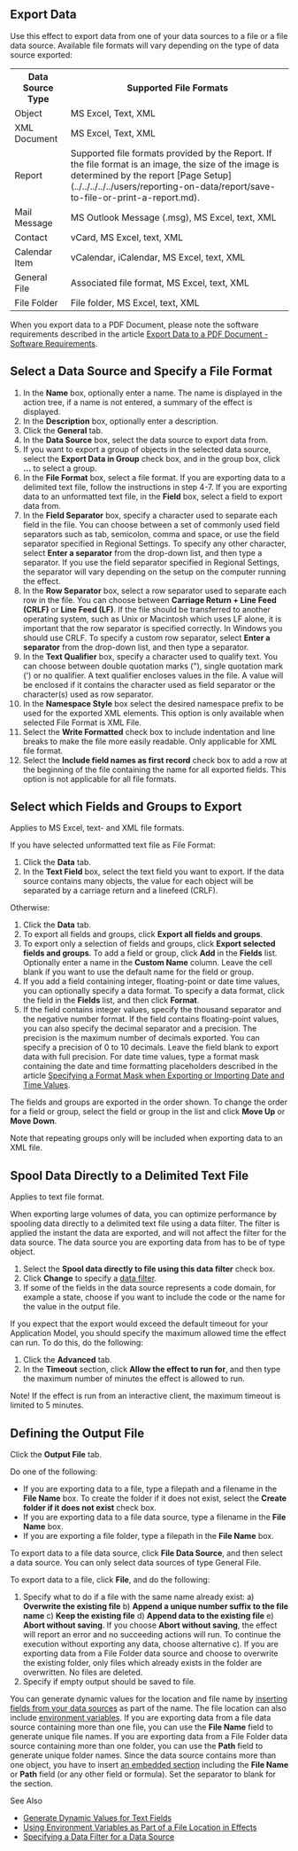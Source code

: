 ## Export Data

Use this effect to export data from one of your data sources to a file or a file data source. Available file formats will vary depending on the type of data source exported:

<table style="WIDTH: 100%">

<tbody>

<tr>

<th>Data Source Type</th>

<th>Supported File Formats</th>

</tr>

<tr>

<td>Object</td>

<td>MS Excel, Text, XML</td>

</tr>

<tr>

<td>XML Document</td>

<td>MS Excel, Text, XML</td>

</tr>

<tr>

<td>Report</td>

<td>Supported file formats provided by the Report. If the file format is an image, the size of the image is determined by the report [Page Setup](../../../../../users/reporting-on-data/report/save-to-file-or-print-a-report.md).</td>

</tr>

<tr>

<td>Mail Message</td>

<td>MS Outlook Message (.msg), MS Excel, text, XML</td>

</tr>

<tr>

<td>Contact</td>

<td>vCard, MS Excel, text, XML</td>

</tr>

<tr>

<td>Calendar Item</td>

<td>vCalendar, iCalendar, MS Excel, text, XML</td>

</tr>

<tr>

<td>General File</td>

<td>Associated file format, MS Excel, text, XML</td>

</tr>

<tr>

<td>File Folder</td>

<td>File folder, MS Excel, text, XML</td>

</tr>

</tbody>

</table>

When you export data to a PDF Document, please note the software requirements described in the article [Export Data to a PDF Document - Software Requirements](export-data-to-a-pdf-document--software-requirements.md "Export Data to a PDF Document - Software Requirements").


## Select a Data Source and Specify a File Format

1.  In the **Name** box, optionally enter a name. The name is displayed in the action tree, if a name is not entered, a summary of the effect is displayed.
2.  In the **Description** box, optionally enter a description.
3.  Click the **General** tab.
4.  In the **Data Source** box, select the data source to export data from.
5.  If you want to export a group of objects in the selected data source, select the **Export Data in Group** check box, and in the group box, click **...** to select a group.
6.  In the **File Format** box, select a file format. If you are exporting data to a delimited text file, follow the instructions in step 4-7\. If you are exporting data to an unformatted text file, in the **Field** box, select a field to export data from.
7.  In the **Field Separator** box, specify a character used to separate each field in the file. You can choose between a set of commonly used field separators such as tab, semicolon, comma and space, or use the field separator specified in Regional Settings. To specify any other character, select **Enter a separator** from the drop-down list, and then type a separator. If you use the field separator specified in Regional Settings, the separator will vary depending on the setup on the computer running the effect.
8.  In the **Row Separator** box, select a row separator used to separate each row in the file. You can choose between **Carriage Return + Line Feed (CRLF)** or **Line Feed (LF)**. If the file should be transferred to another operating system, such as Unix or Macintosh which uses LF alone, it is important that the row separator is specified correctly. In Windows you should use CRLF. To specify a custom row separator, select **Enter a separator** from the drop-down list, and then type a separator.
9.  In the **Text Qualifier** box, specify a character used to qualify text. You can choose between double quotation marks ("), single quotation mark (') or no qualifier. A text qualifier encloses values in the file. A value will be enclosed if it contains the character used as field separator or the character(s) used as row separator.
10.  In the **Namespace Style** box select the desired namespace prefix to be used for the exported XML elements. This option is only available when selected File Format is XML File.
11.  Select the **Write Formatted** check box to include indentation and line breaks to make the file more easily readable. Only applicable for XML file format.
12.  Select the **Include field names as first record** check box to add a row at the beginning of the file containing the name for all exported fields. This option is not applicable for all file formats.



## Select which Fields and Groups to Export

Applies to MS Excel, text- and XML file formats.

If you have selected unformatted text file as File Format:

1.  Click the **Data** tab.
2.  In the **Text Field** box, select the text field you want to export. If the data source contains many objects, the value for each object will be separated by a carriage return and a linefeed (CRLF).

Otherwise:

1.  Click the **Data** tab.
2.  To export all fields and groups, click **Export all fields and groups**.
3.  To export only a selection of fields and groups, click **Export selected fields and groups**. To add a field or group, click **Add** in the **Fields** list. Optionally enter a name in the **Custom Name** column. Leave the cell blank if you want to use the default name for the field or group.
4.  If you add a field containing integer, floating-point or date time values, you can optionally specify a data format. To specify a data format, click the field in the **Fields** list, and then click **Format**.
5.  If the field contains integer values, specify the thousand separator and the negative number format. If the field contains floating-point values, you can also specify the decimal separator and a precision. The precision is the maximum number of decimals exported. You can specify a precision of 0 to 10 decimals. Leave the field blank to export data with full precision. For date time values, type a format mask containing the date and time formatting placeholders described in the article [Specifying a Format Mask when Exporting or Importing Date and Time Values](specifying-a-format-mask-when-exporting-or-importing-date-and-time-values.md "Specifying a Format Mask when Exporting or Importing Date and Time Values").

The fields and groups are exported in the order shown. To change the order for a field or group, select the field or group in the list and click **Move Up** or **Move Down**.

Note that repeating groups only will be included when exporting data to an XML file.



## Spool Data Directly to a Delimited Text File

Applies to text file format.

When exporting large volumes of data, you can optimize performance by spooling data directly to a delimited text file using a data filter. The filter is applied the instant the data are exported, and will not affect the filter for the data source. The data source you are exporting data from has to be of type object.

1.  Select the **Spool data directly to file using this data filter** check box.
2.  Click **Change** to specify a [data filter](../../data-sources/specifying-a-data-filter-for-a-data-source.md "Specifying a Data Filter for a Data Source").
3.  If some of the fields in the data source represents a code domain, for example a state, choose if you want to include the code or the name for the value in the output file.

If you expect that the export would exceed the default timeout for your Application Model, you should specify the maximum allowed time the effect can run. To do this, do the following:

1.  Click the **Advanced** tab.
2.  In the **Timeout** section, click **Allow the effect to run for**, and then type the maximum number of minutes the effect is allowed to run.

Note! If the effect is run from an interactive client, the maximum timeout is limited to 5 minutes.



## Defining the Output File

Click the **Output File** tab.

Do one of the following:

*   If you are exporting data to a file, type a filepath and a filename in the **File Name** box. To create the folder if it does not exist, select the **Create folder if it does not exist** check box.
*   If you are exporting data to a file data source, type a filename in the **File Name** box.
*   If you are exporting a file folder, type a filepath in the **File Name** box.

To export data to a file data source, click **File Data Source**, and then select a data source. You can only select data sources of type General File.

To export data to a file, click **File**, and do the following:

1.  Specify what to do if a file with the same name already exist: a) **Overwrite the existing file** b) **Append a unique number suffix to the file name** c) **Keep the existing file** d) **Append data to the existing file** e) **Abort without saving**. If you choose **Abort without saving**, the effect will report an error and no succeeding actions will run. To continue the execution without exporting any data, choose alternative c). If you are exporting data from a File Folder data source and choose to overwrite the existing folder, only files which already exists in the folder are overwritten. No files are deleted.
2.  Specify if empty output should be saved to file.

You can generate dynamic values for the location and file name by [inserting fields from your data sources](../generate-dynamic-values-for-text-fields.md "Generate Dynamic Values for Text Fields") as part of the name. The file location can also include [environment variables](../../../forms/using-environment-variables-as-part-of-a-file-location-in-effects.md "Using Environment Variables as Part of a File Location in Effects"). If you are exporting data from a file data source containing more than one file, you can use the **File Name** field to generate unique file names. If you are exporting data from a File Folder data source containing more than one folder, you can use the **Path** field to generate unique folder names. Since the data source contains more than one object, you have to insert [an embedded section](../generate-dynamic-values-for-text-fields.md "Generate Dynamic Values for Text Fields") including the **File Name** or **Path** field (or any other field or formula). Set the separator to blank for the section.



See Also

*   [Generate Dynamic Values for Text Fields](../generate-dynamic-values-for-text-fields.md)
*   [Using Environment Variables as Part of a File Location in Effects](../../../forms/using-environment-variables-as-part-of-a-file-location-in-effects.md)
*   [Specifying a Data Filter for a Data Source](../../data-sources/specifying-a-data-filter-for-a-data-source.md)
